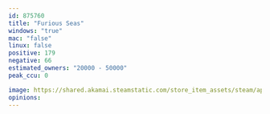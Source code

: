 ```yaml
---
id: 875760
title: "Furious Seas"
windows: "true"
mac: "false"
linux: false
positive: 179
negative: 66
estimated_owners: "20000 - 50000"
peak_ccu: 0

image: https://shared.akamai.steamstatic.com/store_item_assets/steam/apps/875760/header.jpg?t=1628121767
opinions:
---
```

